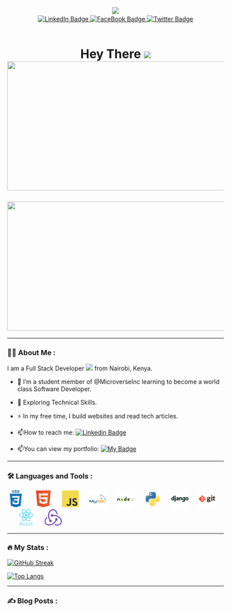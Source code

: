 <div id="header" align="center">
  <img src="https://media.giphy.com/media/M9gbBd9nbDrOTu1Mqx/giphy.gif" width="100"/>
  <div id="badges">
    <a href="https://linkedin.com/in/nduati-kagiri-5414a4225/" target="_blank">
      <img src="https://img.shields.io/badge/LinkedIn-blue?style=for-the-badge&logo=linkedin&logoColor=white" alt="LinkedIn Badge"/>
    </a>
    <a href="https://facebook.com/NduatiKagiri" target="_blank">
      <img src="https://img.shields.io/badge/FaceBook-blue?style=for-the-badge&logo=facebook&logoColor=white" alt="FaceBook Badge"/>
    </a>
    <a href="https://twitter.com/NduatiKagiri" target="_blank">
      <img src="https://img.shields.io/badge/Twitter-blue?style=for-the-badge&logo=twitter&logoColor=white" alt="Twitter Badge"/>
    </a>
  </div>
  <img src="https://komarev.com/ghpvc/?username=NduatiKagiri&style=flat-square&color=blue" alt=""/>
  <h1>
    Hey There
    <img src="https://media.giphy.com/media/hvRJCLFzcasrR4ia7z/giphy.gif" width="15px"/>
    <img src="https://media.giphy.com/media/dWesBcTLavkZuG35MI/giphy.gif" width="600" height="300"/>
  </h1>
</div>
<div align="center">
  <img src="https://media.giphy.com/media/dWesBcTLavkZuG35MI/giphy.gif" width="600" height="300"/>
</div>

---

### :man_technologist: About Me :
I am a Full Stack Developer <img src="https://media.giphy.com/media/WUlplcMpOCEmTGBtBW/giphy.gif" width="30"> from Nairobi, Kenya.
- :telescope: I’m a student member of @MicroverseInc learning to become a world class Software Developer.

- :seedling: Exploring Technical Skills.

- :zap: In my free time, I build websites and read tech articles.

- :mailbox:How to reach me: [![Linkedin Badge](https://img.shields.io/badge/-NduatiKagiri-blue?style=flat&logo=Linkedin&logoColor=white)](https://linkedin.com/in/nduati-kagiri-5414a4225/)

- :mailbox:You can view my portfolio: [![My Badge](here.)](https://nduatikagiri.co.ke/)

---

### :hammer_and_wrench: Languages and Tools :
<div>
  <img src="https://github.com/devicons/devicon/blob/master/icons/css3/css3-plain-wordmark.svg"  title="CSS3" alt="CSS" width="40" height="40"/>&nbsp;&nbsp;&nbsp;&nbsp;&nbsp;
  <img src="https://github.com/devicons/devicon/blob/master/icons/html5/html5-original.svg" title="HTML5" alt="HTML" width="40" height="40"/>&nbsp;&nbsp;&nbsp;&nbsp;&nbsp;
  <img src="https://github.com/devicons/devicon/blob/master/icons/javascript/javascript-original.svg" title="JavaScript" alt="JavaScript" width="40" height="40"/>&nbsp;&nbsp;&nbsp;&nbsp;&nbsp;
  <img src="https://github.com/devicons/devicon/blob/master/icons/mysql/mysql-original-wordmark.svg" title="MySQL"  alt="MySQL" width="40" height="40"/>&nbsp;&nbsp;&nbsp;&nbsp;&nbsp;
  <img src="https://github.com/devicons/devicon/blob/master/icons/nodejs/nodejs-original-wordmark.svg" title="NodeJS" alt="NodeJS" width="40" height="40"/>&nbsp;&nbsp;&nbsp;&nbsp;&nbsp;
  <img src="https://github.com/devicons/devicon/blob/master/icons/python/python-original.svg" title="Python" alt="Python" width="40" height="40"/>&nbsp;&nbsp;&nbsp;&nbsp;&nbsp;
  <img src="https://github.com/devicons/devicon/blob/master/icons/django/django-plain-wordmark.svg" title="Django" alt="Django" width="40" height="40"/>&nbsp;&nbsp;&nbsp;&nbsp;&nbsp;
  <img src="https://github.com/devicons/devicon/blob/master/icons/git/git-original-wordmark.svg" title="Git" **alt="Git" width="40" height="40"/>&nbsp;&nbsp;&nbsp;&nbsp;&nbsp;
  <img src="https://github.com/devicons/devicon/blob/master/icons/react/react-original-wordmark.svg" title="React" alt="React" width="40" height="40"/>&nbsp;&nbsp;&nbsp;&nbsp;&nbsp;
  <img src="https://github.com/devicons/devicon/blob/master/icons/redux/redux-original.svg" title="Redux" alt="Redux " width="40" height="40"/>
</div>

---

### :fire: My Stats :
[![GitHub Streak](http://github-readme-streak-stats.herokuapp.com?user=NduatiKagiri&theme=dark&background=000000)](https://git.io/streak-stats)

[![Top Langs](https://github-readme-stats.vercel.app/api/top-langs/?username=NduatiKagiri&layout=compact&theme=vision-friendly-dark)](https://github.com/NduatiKagiri/github-readme-stats)

---

### :writing_hand: Blog Posts :
<!-- BLOG-POST-LIST:START -->
<!-- BLOG-POST-LIST:END -->
